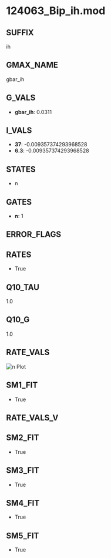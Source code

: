 # 124063_Bip_ih.mod

## SUFFIX

ih

## GMAX_NAME

gbar_ih

## G_VALS

- **gbar_ih**: 0.0311

## I_VALS

- **37**: -0.009357374293968528
- **6.3**: -0.009357374293968528

## STATES

- n

## GATES

- **n**: 1

## ERROR_FLAGS


## RATES

- True

## Q10_TAU

1.0

## Q10_G

1.0

## RATE_VALS

![n Plot](/Users/pbozelos/Dropbox/icg-Chai-Panos/supermodels/output_markdown_files/IH/124063_Bip_ih.mod/images/n.png)

## SM1_FIT

- True

## RATE_VALS_V

## SM2_FIT

- True

## SM3_FIT

- True

## SM4_FIT

- True

## SM5_FIT

- True


